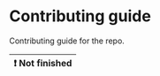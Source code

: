 # Contributing guide

Contributing guide for the repo.

| :exclamation:  Not finished   |
|-------------------------------|
